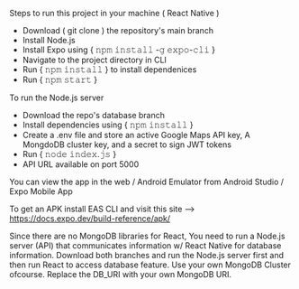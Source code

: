 Steps to run this project in your machine ( React Native )

- Download ( git clone ) the repository's main branch
- Install Node.js
- Install Expo using { 𝚗𝚙𝚖 𝚒𝚗𝚜𝚝𝚊𝚕𝚕 -𝚐 𝚎𝚡𝚙𝚘-𝚌𝚕𝚒 }
- Navigate to the project directory in CLI
- Run { 𝚗𝚙𝚖 𝚒𝚗𝚜𝚝𝚊𝚕𝚕 } to install dependenices
- Run { 𝚗𝚙𝚖 𝚜𝚝𝚊𝚛𝚝 }

To run the Node.js server

- Download the repo's database branch
- Install dependencies using { 𝚗𝚙𝚖 𝚒𝚗𝚜𝚝𝚊𝚕𝚕 }
- Create a .env file and store an active Google Maps API key, A MongdoDB cluster key, and a secret to sign JWT tokens
- Run { 𝚗𝚘𝚍𝚎 𝚒𝚗𝚍𝚎𝚡.𝚓𝚜 }
- API URL available on port 5000
  
You can view the app in the web / Android Emulator from Android Studio / Expo Mobile App

To get an APK install EAS CLI and visit this site --> https://docs.expo.dev/build-reference/apk/

Since there are no MongoDB libraries for React, You need to run a Node.js server (API) that communicates information w/ React Native for database information. Download both branches and run the Node.js server first and then run React to access database feature. Use your own MongoDB Cluster ofcourse. Replace the DB_URI with your own MongoDB URI.
